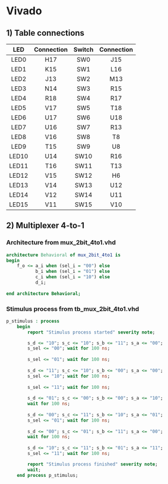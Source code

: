 # Vivado

## 1) Table connections

| **LED** | **Connection** | **Switch** | **Connection** | 
| :-: | :-: | :-: | :-: |
| LED0 | H17 | SW0 | J15 |
| LED1 | K15 | SW1 | L16 |
| LED2 | J13 | SW2 | M13 |
| LED3 | N14 | SW3 | R15 |
| LED4 | R18 | SW4 | R17 |
| LED5 | V17 | SW5 | T18 |
| LED6 | U17 | SW6 | U18 |
| LED7 | U16 | SW7 | R13 |
| LED8 | V16 | SW8 | T8 |
| LED9 | T15 | SW9 | U8 |
| LED10 | U14 | SW10 | R16 |
| LED11 | T16 | SW11 | T13 |
| LED12 | V15 | SW12 | H6 |
| LED13 | V14 | SW13 | U12 |
| LED14 | V12 | SW14 | U11 |
| LED15 | V11 | SW15 | V10 |


## 2) Multiplexer 4-to-1

### Architecture from mux_2bit_4to1.vhd

```vhdl
architecture Behavioral of mux_2bit_4to1 is
begin
    f_o <= a_i when (sel_i = "00") else
           b_i when (sel_i = "01") else
           c_i when (sel_i = "10") else
           d_i; 
           
end architecture Behavioral;

```

### Stimulus process from tb_mux_2bit_4to1.vhd

```vhdl
p_stimulus : process
    begin
        report "Stimulus process started" severity note;

        s_d <= "10"; s_c <= "10"; s_b <= "11"; s_a <= "00"; 
        s_sel <= "00"; wait for 100 ns;
              
        s_sel <= "01"; wait for 100 ns;
        
        s_d <= "11"; s_c <= "10"; s_b <= "00"; s_a <= "00";
        s_sel <= "10"; wait for 100 ns;
        
        s_sel <= "11"; wait for 100 ns;
        
        s_d <= "01"; s_c <= "00"; s_b <= "00"; s_a <= "10"; 
        wait for 100 ns;
                
        s_d <= "00"; s_c <= "11"; s_b <= "10"; s_a <= "01"; 
        s_sel <= "01"; wait for 100 ns;
        
        s_d <= "00"; s_c <= "01"; s_b <= "11"; s_a <= "00";
        wait for 100 ns;
               
        s_d <= "10"; s_c <= "11"; s_b <= "01"; s_a <= "11"; 
        s_sel <= "11"; wait for 100 ns;

        report "Stimulus process finished" severity note;
        wait;
    end process p_stimulus;

```
